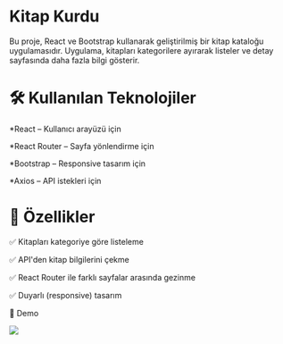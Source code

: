 <h1>Kitap Kurdu</h1>

Bu proje, React ve Bootstrap kullanarak geliştirilmiş bir kitap kataloğu uygulamasıdır. Uygulama, kitapları kategorilere ayırarak listeler ve detay sayfasında daha fazla bilgi gösterir.

<h1>🛠️ Kullanılan Teknolojiler</h1>

*React – Kullanıcı arayüzü için

*React Router – Sayfa yönlendirme için

*Bootstrap – Responsive tasarım için

*Axios – API istekleri için

<h1>📌 Özellikler</h1>

✅ Kitapları kategoriye göre listeleme

✅ API'den kitap bilgilerini çekme

✅ React Router ile farklı sayfalar arasında gezinme

✅ Duyarlı (responsive) tasarım

</h1>🎥 Demo </h1>

![](/Ekran-Kaydı-2025-02-25-012414-_online-video-cutter.com_.gif)